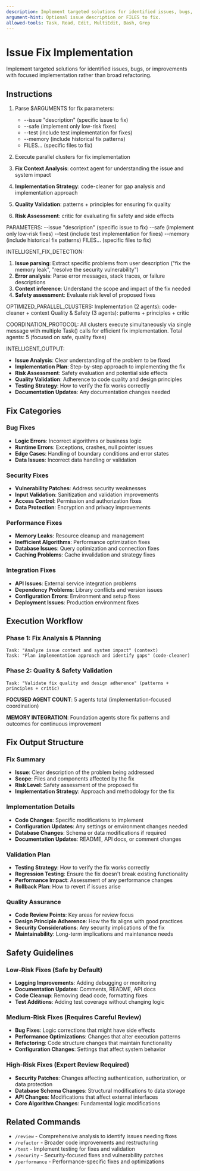 ```yaml
---
description: Implement targeted solutions for identified issues, bugs, or improvements.
argument-hint: Optional issue description or FILES to fix.
allowed-tools: Task, Read, Edit, MultiEdit, Bash, Grep
---
```


# Issue Fix Implementation

Implement targeted solutions for identified issues, bugs, or improvements with focused implementation rather than broad refactoring.

## Instructions

1. Parse $ARGUMENTS for fix parameters:
   - --issue "description" (specific issue to fix)
   - --safe (implement only low-risk fixes)
   - --test (include test implementation for fixes)
   - --memory (include historical fix patterns)
   - FILES... (specific files to fix)

2. Execute parallel clusters for fix implementation
1. **Fix Context Analysis**: context agent for understanding the issue and system impact
2. **Implementation Strategy**: code-cleaner for gap analysis and implementation approach
3. **Quality Validation**: patterns + principles for ensuring fix quality
4. **Risk Assessment**: critic for evaluating fix safety and side effects

PARAMETERS:
--issue "description" (specific issue to fix)
--safe (implement only low-risk fixes)
--test (include test implementation for fixes)
--memory (include historical fix patterns)
FILES... (specific files to fix)

INTELLIGENT_FIX_DETECTION:
1. **Issue parsing**: Extract specific problems from user description ("fix the memory leak", "resolve the security vulnerability")
2. **Error analysis**: Parse error messages, stack traces, or failure descriptions
3. **Context inference**: Understand the scope and impact of the fix needed
4. **Safety assessment**: Evaluate risk level of proposed fixes

OPTIMIZED_PARALLEL_CLUSTERS:
Implementation (2 agents): code-cleaner + context
Quality & Safety (3 agents): patterns + principles + critic

COORDINATION_PROTOCOL: All clusters execute simultaneously via single message with multiple Task() calls for efficient fix implementation. Total agents: 5 (focused on safe, quality fixes)

INTELLIGENT_OUTPUT:
- **Issue Analysis**: Clear understanding of the problem to be fixed
- **Implementation Plan**: Step-by-step approach to implementing the fix
- **Risk Assessment**: Safety evaluation and potential side effects
- **Quality Validation**: Adherence to code quality and design principles
- **Testing Strategy**: How to verify the fix works correctly
- **Documentation Updates**: Any documentation changes needed

## Fix Categories

### Bug Fixes
- **Logic Errors**: Incorrect algorithms or business logic
- **Runtime Errors**: Exceptions, crashes, null pointer issues
- **Edge Cases**: Handling of boundary conditions and error states
- **Data Issues**: Incorrect data handling or validation

### Security Fixes
- **Vulnerability Patches**: Address security weaknesses
- **Input Validation**: Sanitization and validation improvements
- **Access Control**: Permission and authorization fixes
- **Data Protection**: Encryption and privacy improvements

### Performance Fixes
- **Memory Leaks**: Resource cleanup and management
- **Inefficient Algorithms**: Performance optimization fixes
- **Database Issues**: Query optimization and connection fixes
- **Caching Problems**: Cache invalidation and strategy fixes

### Integration Fixes
- **API Issues**: External service integration problems
- **Dependency Problems**: Library conflicts and version issues
- **Configuration Errors**: Environment and setup fixes
- **Deployment Issues**: Production environment fixes

## Execution Workflow

### Phase 1: Fix Analysis & Planning
```
Task: "Analyze issue context and system impact" (context)
Task: "Plan implementation approach and identify gaps" (code-cleaner)
```

### Phase 2: Quality & Safety Validation
```
Task: "Validate fix quality and design adherence" (patterns + principles + critic)
```

**FOCUSED AGENT COUNT**: 5 agents total (implementation-focused coordination)

**MEMORY INTEGRATION**: Foundation agents store fix patterns and outcomes for continuous improvement

## Fix Output Structure

### Fix Summary
- **Issue**: Clear description of the problem being addressed
- **Scope**: Files and components affected by the fix
- **Risk Level**: Safety assessment of the proposed fix
- **Implementation Strategy**: Approach and methodology for the fix

### Implementation Details
- **Code Changes**: Specific modifications to implement
- **Configuration Updates**: Any settings or environment changes needed
- **Database Changes**: Schema or data modifications if required
- **Documentation Updates**: README, API docs, or comment changes

### Validation Plan
- **Testing Strategy**: How to verify the fix works correctly
- **Regression Testing**: Ensure the fix doesn't break existing functionality
- **Performance Impact**: Assessment of any performance changes
- **Rollback Plan**: How to revert if issues arise

### Quality Assurance
- **Code Review Points**: Key areas for review focus
- **Design Principle Adherence**: How the fix aligns with good practices
- **Security Considerations**: Any security implications of the fix
- **Maintainability**: Long-term implications and maintenance needs

## Safety Guidelines

### Low-Risk Fixes (Safe by Default)
- **Logging Improvements**: Adding debugging or monitoring
- **Documentation Updates**: Comments, README, API docs
- **Code Cleanup**: Removing dead code, formatting fixes
- **Test Additions**: Adding test coverage without changing logic

### Medium-Risk Fixes (Requires Careful Review)
- **Bug Fixes**: Logic corrections that might have side effects
- **Performance Optimizations**: Changes that alter execution patterns
- **Refactoring**: Code structure changes that maintain functionality
- **Configuration Changes**: Settings that affect system behavior

### High-Risk Fixes (Expert Review Required)
- **Security Patches**: Changes affecting authentication, authorization, or data protection
- **Database Schema Changes**: Structural modifications to data storage
- **API Changes**: Modifications that affect external interfaces
- **Core Algorithm Changes**: Fundamental logic modifications

## Related Commands

- `/review` - Comprehensive analysis to identify issues needing fixes
- `/refactor` - Broader code improvements and restructuring
- `/test` - Implement testing for fixes and validation
- `/security` - Security-focused fixes and vulnerability patches
- `/performance` - Performance-specific fixes and optimizations